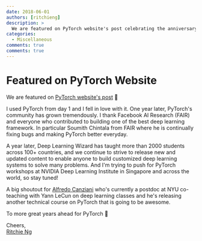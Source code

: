 ```yaml
---
date: 2018-06-01
authors: [ritchieng]
description: >
  We are featured on PyTorch website's post celebrating the anniversary of PyTorch.
categories:
  - Miscellaneous
comments: true
comments: true
---
```


# Featured on PyTorch Website

We are featured on [PyTorch website's post](https://pytorch.org/2018/01/19/a-year-in.html) :ghost:

<!-- more -->

I used PyTorch from day 1 and I fell in love with it. One year later, PyTorch's community has grown tremendously. I thank Facebook AI Research (FAIR) and everyone who contributed to building one of the best deep learning framework. In particular Soumith Chintala from FAIR where he is continually fixing bugs and making PyTorch better everyday.

A year later, Deep Learning Wizard has taught more than 2000 students across 100+ countries, and we continue to strive to release new and updated content to enable anyone to build customized deep learning systems to solve many problems. And I'm trying to push for PyTorch workshops at NVIDIA Deep Learning Institute in Singapore and across the world, so stay tuned!

A big shoutout for [Alfredo Canziani](https://www.linkedin.com/in/alfredocanziani/) who's currently a postdoc at NYU co-teaching with Yann LeCun on deep learning classes and he's releasing another technical course on PyTorch that is going to be awesome.

To more great years ahead for PyTorch :clap:

Cheers,
<br />[Ritchie Ng](https://www.ritchieng.com/)